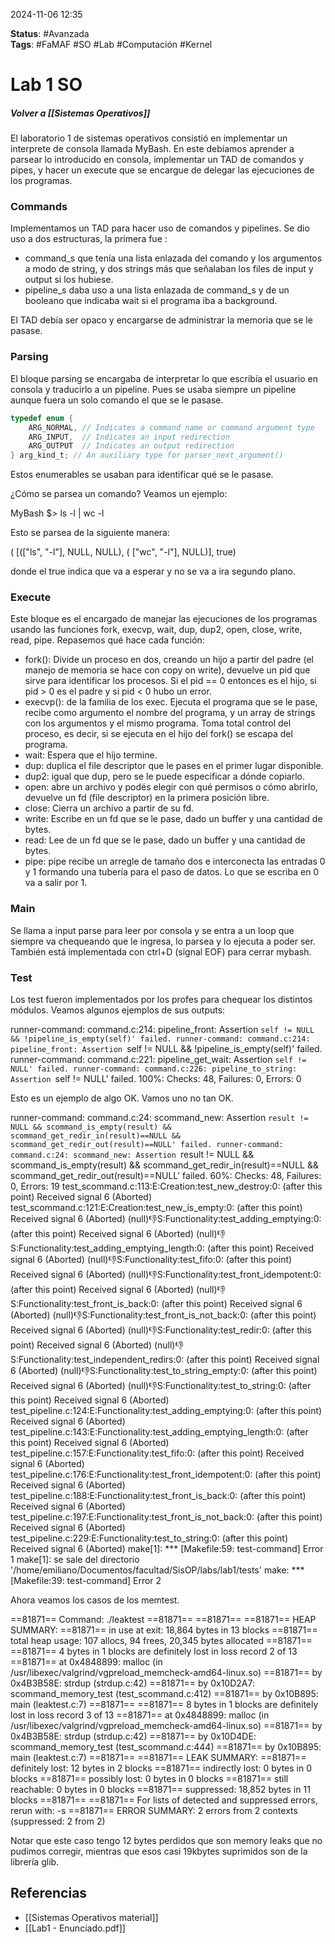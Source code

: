 2024-11-06 12:35

__Status__: #Avanzada  
__Tags__: #FaMAF #SO #Lab #Computación #Kernel 
# Lab 1 SO

##### Volver a [[Sistemas Operativos]]

El laboratorio 1 de sistemas operativos consistió en implementar un interprete de consola llamada MyBash. En este
debíamos aprender a parsear lo introducido en consola, implementar  un TAD de comandos y pipes, y hacer un 
execute que se encargue de delegar las ejecuciones de los programas.

### Commands

Implementamos un TAD para hacer uso de comandos y pipelines. Se dio uso a dos estructuras, la primera fue :
 - command_s que tenía una lista enlazada del comando y los argumentos a modo de string, y dos strings más
que señalaban los files de input y output si los hubiese.
- pipeline_s daba uso a una lista enlazada de command_s y de un booleano que indicaba wait si el programa iba
a background.

El TAD debía ser opaco y encargarse de administrar la memoria que se le pasase.

### Parsing

El bloque parsing se encargaba de interpretar lo que escribía el usuario en consola y traducirlo a un pipeline. Pues
se usaba siempre un pipeline aunque fuera un solo comando el que se le pasase.

```c
typedef enum {
    ARG_NORMAL, // Indicates a command name or command argument type
    ARG_INPUT,  // Indicates an input redirection
    ARG_OUTPUT  // Indicates an output redirection
} arg_kind_t; // An auxiliary type for parser_next_argument() 
```
Estos enumerables se usaban para identificar qué se le pasase.

¿Cómo se parsea un comando?  Veamos un ejemplo:

MyBash $>  ls -l | wc -l

Esto se parsea de la siguiente manera:

( \[(\["ls", "-l"\], NULL, NULL), ( \["wc", "-l"\], NULL)], true)

donde el true indica que va a esperar y no se va a ira segundo plano.

### Execute

Este bloque es el encargado de manejar las ejecuciones de los programas usando las funciones fork, execvp, wait, dup, dup2, open,
close, write, read, pipe.
Repasemos qué hace cada función:

- fork(): Divide un proceso en dos, creando un hijo a partir del padre (el manejo de memoria se hace con copy on write), devuelve
un pid que sirve para identificar los procesos. Si el pid == 0 entonces es el hijo, si pid > 0 es el padre y si pid < 0 hubo un error.
- execvp(): de la familia de los exec. Ejecuta el programa que se le pase, recibe como argumento el nombre del programa, y 
un array de strings con los argumentos y el mismo programa. Toma total control del proceso, es decir, si se ejecuta en el hijo
del fork() se escapa del programa.
- wait: Espera que el hijo termine.
- dup: duplica el file descriptor que le pases en el primer lugar disponible.
- dup2: igual que dup, pero se le puede especificar a dónde copiarlo.
- open: abre un archivo y podés elegir con qué permisos o cómo abrirlo, devuelve un fd (file descriptor) en la primera posición
libre.
- close: Cierra un archivo a partir de su fd.
- write: Escribe en un fd que se le pase, dado un buffer y una cantidad de bytes.
- read: Lee de un fd que se le pase, dado un buffer y una cantidad de bytes.
- pipe: pipe recibe un arregle de tamaño dos e interconecta las entradas 0 y 1 formando una tubería para el paso de datos.
Lo que se escriba en 0 va a salir por 1.

### Main

Se llama a input parse para leer por consola y se entra a un loop que siempre va chequeando que le ingresa, lo parsea y lo 
ejecuta a poder ser. También está implementada con ctrl+D (signal EOF) para cerrar mybash.

### Test

Los test fueron implementados por los profes para chequear los distintos módulos. Veamos algunos ejemplos de sus 
outputs:

runner-command: command.c:214: pipeline_front: Assertion `self != NULL && !pipeline_is_empty(self)' failed.
runner-command: command.c:214: pipeline_front: Assertion `self != NULL && !pipeline_is_empty(self)' failed.
runner-command: command.c:221: pipeline_get_wait: Assertion `self != NULL' failed.
runner-command: command.c:226: pipeline_to_string: Assertion `self != NULL' failed.
100%: Checks: 48, Failures: 0, Errors: 0

Esto es un ejemplo de algo OK. Vamos uno no tan OK.

runner-command: command.c:24: scommand_new: Assertion `result != NULL && scommand_is_empty(result) && scommand_get_redir_in(result)==NULL && scommand_get_redir_out(result)==NULL' failed.
runner-command: command.c:24: scommand_new: Assertion `result != NULL && scommand_is_empty(result) && scommand_get_redir_in(result)==NULL && scommand_get_redir_out(result)==NULL' failed.
60%: Checks: 48, Failures: 0, Errors: 19
test_scommand.c:113:E:Creation:test_new_destroy:0: (after this point) Received signal 6 (Aborted)
test_scommand.c:121:E:Creation:test_new_is_empty:0: (after this point) Received signal 6 (Aborted)
(null):-1:S:Functionality:test_adding_emptying:0: (after this point) Received signal 6 (Aborted)
(null):-1:S:Functionality:test_adding_emptying_length:0: (after this point) Received signal 6 (Aborted)
(null):-1:S:Functionality:test_fifo:0: (after this point) Received signal 6 (Aborted)
(null):-1:S:Functionality:test_front_idempotent:0: (after this point) Received signal 6 (Aborted)
(null):-1:S:Functionality:test_front_is_back:0: (after this point) Received signal 6 (Aborted)
(null):-1:S:Functionality:test_front_is_not_back:0: (after this point) Received signal 6 (Aborted)
(null):-1:S:Functionality:test_redir:0: (after this point) Received signal 6 (Aborted)
(null):-1:S:Functionality:test_independent_redirs:0: (after this point) Received signal 6 (Aborted)
(null):-1:S:Functionality:test_to_string_empty:0: (after this point) Received signal 6 (Aborted)
(null):-1:S:Functionality:test_to_string:0: (after this point) Received signal 6 (Aborted)
test_pipeline.c:124:E:Functionality:test_adding_emptying:0: (after this point) Received signal 6 (Aborted)
test_pipeline.c:143:E:Functionality:test_adding_emptying_length:0: (after this point) Received signal 6 (Aborted)
test_pipeline.c:157:E:Functionality:test_fifo:0: (after this point) Received signal 6 (Aborted)
test_pipeline.c:176:E:Functionality:test_front_idempotent:0: (after this point) Received signal 6 (Aborted)
test_pipeline.c:188:E:Functionality:test_front_is_back:0: (after this point) Received signal 6 (Aborted)
test_pipeline.c:197:E:Functionality:test_front_is_not_back:0: (after this point) Received signal 6 (Aborted)
test_pipeline.c:229:E:Functionality:test_to_string:0: (after this point) Received signal 6 (Aborted)
make\[1]: *** \[Makefile:59: test-command] Error 1
make\[1]: se sale del directorio '/home/emiliano/Documentos/facultad/SisOP/labs/lab1/tests'
make: *** \[Makefile:39: test-command] Error 2

Ahora veamos los casos de los memtest.

\==81871== Command: ./leaktest
\==81871==
\==81871==
\==81871== HEAP SUMMARY:
\==81871==     in use at exit: 18,864 bytes in 13 blocks
\==81871==   total heap usage: 107 allocs, 94 frees, 20,345 bytes allocated
\==81871==
\==81871== 4 bytes in 1 blocks are definitely lost in loss record 2 of 13
\==81871==    at 0x4848899: malloc (in /usr/libexec/valgrind/vgpreload_memcheck-amd64-linux.so)
\==81871==    by 0x4B3B58E: strdup (strdup.c:42)
\==81871==    by 0x10D2A7: scommand_memory_test (test_scommand.c:412)
\==81871==    by 0x10B895: main (leaktest.c:7)
\==81871==
\==81871== 8 bytes in 1 blocks are definitely lost in loss record 3 of 13
\==81871==    at 0x4848899: malloc (in /usr/libexec/valgrind/vgpreload_memcheck-amd64-linux.so)
\==81871==    by 0x4B3B58E: strdup (strdup.c:42)
\==81871==    by 0x10D4DE: scommand_memory_test (test_scommand.c:444)
\==81871==    by 0x10B895: main (leaktest.c:7)
\==81871==
\==81871== LEAK SUMMARY:
\==81871==    definitely lost: 12 bytes in 2 blocks
\==81871==    indirectly lost: 0 bytes in 0 blocks
\==81871==      possibly lost: 0 bytes in 0 blocks
\==81871==    still reachable: 0 bytes in 0 blocks
\==81871==         suppressed: 18,852 bytes in 11 blocks
\==81871==
\==81871== For lists of detected and suppressed errors, rerun with: -s
\==81871== ERROR SUMMARY: 2 errors from 2 contexts (suppressed: 2 from 2)

Notar que este caso tengo 12 bytes perdidos que son memory leaks que no pudimos corregir, mientras que esos casi 19kbytes
suprimidos son de la librería glib.


## Referencias

-  [[Sistemas Operativos material]]
-  [[Lab1 - Enunciado.pdf]]
